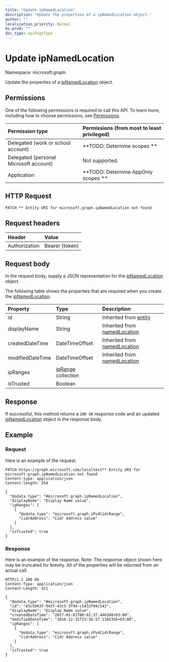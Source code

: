 ```yaml
---
title: "Update ipNamedLocation"
description: "Update the properties of a ipNamedLocation object."
author: ""
localization_priority: Normal
ms.prod: ""
doc_type: apiPageType
---
```


# Update ipNamedLocation

Namespace: microsoft.graph

Update the properties of a [ipNamedLocation](../resources/ipnamedlocation.md) object.

## Permissions
One of the following permissions is required to call this API. To learn more, including how to choose permissions, see [Permissions](/concepts/permissions-reference.md).

|Permission type|Permissions (from most to least privileged)|
|:---|:---|
|Delegated (work or school account)|**TODO: Determine scopes **|
|Delegated (personal Microsoft account)|Not supported.|
|Application|**TODO: Determine AppOnly scopes **|

## HTTP Request
<!-- {
  "blockType": "ignored"
}
-->
``` http
PATCH ** Entity URI for microsoft.graph.ipNamedLocation not found
```

## Request headers
|Header|Value|
|:---|:---|
|Authorization|Bearer {token}|

## Request body
In the request body, supply a JSON representation for the [ipNamedLocation](../resources/ipnamedlocation.md) object.

The following table shows the properties that are required when you create the [ipNamedLocation](../resources/ipnamedlocation.md).

|Property|Type|Description|
|:---|:---|:---|
|id|String| Inherited from [entity](../resources/entity.md)|
|displayName|String| Inherited from [namedLocation](../resources/namedlocation.md)|
|createdDateTime|DateTimeOffset| Inherited from [namedLocation](../resources/namedlocation.md)|
|modifiedDateTime|DateTimeOffset| Inherited from [namedLocation](../resources/namedlocation.md)|
|ipRanges|[ipRange](../resources/iprange.md) collection||
|isTrusted|Boolean||



## Response
If successful, this method returns a `200 OK` response code and an updated [ipNamedLocation](../resources/ipnamedlocation.md) object in the response body.

## Example

### Request
Here is an example of the request.
<!-- {
  "blockType": "request",
  "name": "update_ipnamedlocation"
}
-->
``` http
PATCH https://graph.microsoft.com/localtest** Entity URI for microsoft.graph.ipNamedLocation not found
Content-type: application/json
Content-length: 254

{
  "@odata.type": "#microsoft.graph.ipNamedLocation",
  "displayName": "Display Name value",
  "ipRanges": [
    {
      "@odata.type": "microsoft.graph.iPv4CidrRange",
      "cidrAddress": "Cidr Address value"
    }
  ],
  "isTrusted": true
}
```

### Response
Here is an example of the response. Note: The response object shown here may be truncated for brevity. All of the properties will be returned from an actual call.
<!-- {
  "blockType": "response",
  "truncated": true
}
-->
``` http
HTTP/1.1 200 OK
Content-Type: application/json
Content-Length: 421

{
  "@odata.type": "#microsoft.graph.ipNamedLocation",
  "id": "43c5943f-943f-43c5-3f94-c5433f94c543",
  "displayName": "Display Name value",
  "createdDateTime": "2017-01-01T00:02:37.446308+03:00",
  "modifiedDateTime": "2016-12-31T23:56:57.1102355+03:00",
  "ipRanges": [
    {
      "@odata.type": "microsoft.graph.iPv4CidrRange",
      "cidrAddress": "Cidr Address value"
    }
  ],
  "isTrusted": true
}
```

